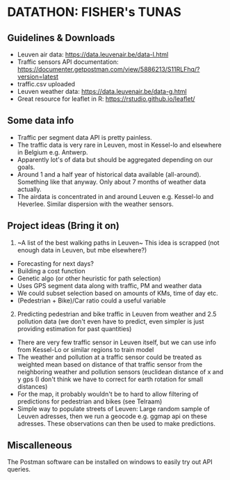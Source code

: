 # DATATHON: FISHER's TUNAS

## Guidelines & Downloads

* Leuven air data: https://data.leuvenair.be/data-l.html
* Traffic sensors API documentation: https://documenter.getpostman.com/view/5886213/S11RLFhq/?version=latest
* traffic.csv uploaded
* Leuven weather data: https://data.leuvenair.be/data-g.html
* Great resource for leaflet in R: https://rstudio.github.io/leaflet/

## Some data info

* Traffic per segment data API is pretty painless.
* The traffic data is very rare in Leuven, most in Kessel-lo and elsewhere in Belgium e.g. Antwerp.  
* Apparently lot's of data but should be aggregated depending on our goals. 
* Around 1 and a half year of historical data available (all-around). Something like that anyway. Only about 7 months of weather data actually.
* The airdata is concentrated in and around Leuven e.g. Kessel-lo and Heverlee. Similar dispersion with the weather sensors. 

## Project ideas (Bring it on)

1. ~A list of the best walking paths in Leuven~
This idea is scrapped (not enough data in Leuven, but mbe elsewhere?)
  * Forecasting for next days? 
  * Building a cost function
  * Genetic algo (or other heuristic for path selection)
  * Uses GPS segment data along with traffic, PM and weather data
  * We could subset selection based on amounts of KMs, time of day etc. 
  * (Pedestrian + Bike)/Car ratio could a useful variable
 
2. Predicting pedestrian and bike traffic in Leuven from weather and 2.5 pollution data (we don't even have to predict, even simpler is just providing estimation for past quantities)
 * There are very few traffic sensor in Leuven itself, but we can use info from Kessel-Lo or similar regions to train model
 * The weather and pollution at a traffic sensor could be treated as weighted mean based on distance of that traffic sensor from the neighboring weather and pollution sensors (euclidean distance of x and y gps (I don't think we have to correct for earth rotation for small distances)
 * For the map, it probably wouldn't be to hard to allow filtering of predictions for pedestrian and bikes (see Telraam)
 * Simple way to populate streets of Leuven: Large random sample of Leuven adresses, then we run a geocode e.g. ggmap api
 on these adresses. These observations can then be used to make predictions. 

## Miscalleneous

The Postman software can be installed on windows to easily try out API queries. 
